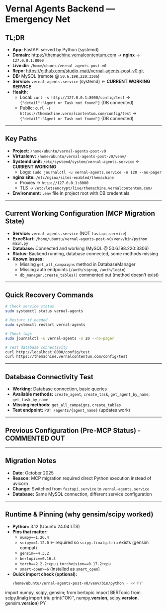 # Vernal Agents Backend — Emergency Net

## TL;DR
- **App:** FastAPI served by Python (systemd)
- **Domain:** https://themachine.vernalcontentum.com → **nginx** → `127.0.0.1:8000`
- **Live dir:** `/home/ubuntu/vernal-agents-post-v0`
- **Repo:** https://github.com/studio-matt/vernal-agents-post-v0.git
- **DB:** MySQL (remote @ `50.6.198.220:3306`)
- **Service:** `vernal-agents.service` (systemd) ← **CURRENT WORKING SERVICE**
- **Health:**  
  - Local:  `curl -s http://127.0.0.1:8000/config/test` → `{"detail":"Agent or Task not found"}` (DB connected)
  - Public: `curl -s https://themachine.vernalcontentum.com/config/test` → `{"detail":"Agent or Task not found"}` (DB connected)

---

## Key Paths
- **Project:** `/home/ubuntu/vernal-agents-post-v0`
- **Virtualenv:** `/home/ubuntu/vernal-agents-post-v0/venv/`
- **Systemd unit:** `/etc/systemd/system/vernal-agents.service` ← **CURRENT WORKING**
  - Logs: `sudo journalctl -u vernal-agents.service -n 120 --no-pager`
- **nginx site:** `/etc/nginx/sites-enabled/themachine`  
  - Proxies → `http://127.0.0.1:8000`
  - TLS → `/etc/letsencrypt/live/themachine.vernalcontentum.com/`
- **Environment:** `.env` file in project root with DB credentials

---

## Current Working Configuration (MCP Migration State)
- **Service:** `vernal-agents.service` (NOT `fastapi.service`)
- **ExecStart:** `/home/ubuntu/vernal-agents-post-v0/venv/bin/python main.py`
- **Database:** Connected and working (MySQL @ 50.6.198.220:3306)
- **Status:** Backend running, database connected, some methods missing
- **Known Issues:** 
  - Missing `get_all_campaigns` method in DatabaseManager
  - Missing auth endpoints (`/auth/signup`, `/auth/login`)
  - `db_manager.create_tables()` commented out (method doesn't exist)

---

## Quick Recovery Commands
```bash
# Check service status
sudo systemctl status vernal-agents

# Restart if needed
sudo systemctl restart vernal-agents

# Check logs
sudo journalctl -u vernal-agents -n 20 --no-pager

# Test database connectivity
curl http://localhost:8000/config/test
curl https://themachine.vernalcontentum.com/config/test
```

---

## Database Connectivity Test
- **Working:** Database connection, basic queries
- **Available methods:** `create_agent`, `create_task`, `get_agent_by_name`, `get_task_by_name`
- **Missing methods:** `get_all_campaigns`, `create_tables`
- **Test endpoint:** `PUT /agents/{agent_name}` (updates work)

---

## Previous Configuration (Pre-MCP Status) - COMMENTED OUT
<!-- 
PRE MCP STATUS - This was the working configuration before MCP migration:

- **Service:** `fastapi.service` (systemd) - INACTIVE
- **ExecStart:** `/home/ubuntu/vernal-agents-post-v0/venv/bin/uvicorn main:app --host 0.0.0.0 --port 8000`
- **EnvironmentFile:** `/etc/fastapi/vernal.env`
- **Health:** `curl -s http://127.0.0.1:8000/health` → `{"ok":true}`
- **Status:** Stopped 3 days ago, replaced by vernal-agents.service
- **Logs:** `sudo journalctl -u fastapi.service -n 120 --no-pager`

PRE MCP STATUS END
-->

---

## Migration Notes
- **Date:** October 2025
- **Reason:** MCP migration required direct Python execution instead of uvicorn
- **Change:** Switched from `fastapi.service` to `vernal-agents.service`
- **Database:** Same MySQL connection, different service configuration

---

## Runtime & Pinning (why gensim/scipy worked)
- **Python:** 3.12 (Ubuntu 24.04 LTS)
- **Pins that matter:**  
  - `numpy==1.26.4`  
  - `scipy==1.12.0`  ← required so `scipy.linalg.triu` exists (gensim compat)  
  - `gensim==4.3.2`  
  - `bertopic==0.16.3`  
  - `torch==2.2.2+cpu` / `torchvision==0.17.2+cpu`  
  - `smart-open>=6` (installed as `smart_open`)
- **Quick import check (optional):**
  ```bash
  /home/ubuntu/vernal-agents-post-v0/venv/bin/python - <<'PY'
import numpy, scipy, gensim; from bertopic import BERTopic
from scipy.linalg import triu
print("OK:", numpy.__version__, scipy.__version__, gensim.__version__)
PY
